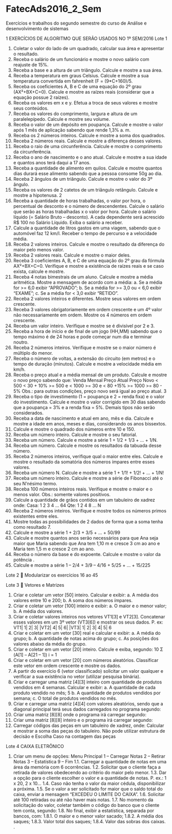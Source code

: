 # FatecAds2016_2_Sem
Exercícios e trabalhos do segundo semestre do curso de Análise e desenvolvimento de sistemas


1
EXERCÍCIOS DE ALGORITMO QUE SERÃO USADOS NO 1º SEM/2016
Lote 1
1. Coletar o valor do lado de um quadrado, calcular sua área e apresentar o resultado.
2. Receba o salário de um funcionário e mostre o novo salário com reajuste de 15%.
3. Receba a base e a altura de um triângulo. Calcule e mostre a sua área.
4. Receba a temperatura em graus Celsius. Calcule e mostre a sua temperatura convertida em fahrenheit (F = (9*C+160)/5.
5. Receba os coeficientes A, B e C de uma equação do 2º grau (AX²+BX+C=0). Calcule e mostre as raízes reais (considerar que a equação possue 2 raízes).
6. Receba os valores em x e y. Efetua a troca de seus valores e mostre seus conteúdos.
7. Receba os valores do comprimento, largura e altura de um paralelepípedo. Calcule e mostre seu volume.
8. Receba o valor de um depósito em poupança. Calcule e mostre o valor após 1 mês de aplicação sabendo que rende 1,3% a. m.
9. Receba os 2 números inteiros. Calcule e mostre a soma dos quadrados.
10. Receba 2 números reais. Calcule e mostre a diferença desses valores.
11. Receba o raio de uma circunferência. Calcule e mostre o comprimento da circunferência.
12. Receba o ano de nascimento e o ano atual. Calcule e mostre a sua idade e quantos anos terá daqui a 17 anos.
13. Receba a quantidade de alimento em quilos. Calcule e mostre quantos dias durará esse alimento sabendo que a pessoa consome 50g ao dia.
14. Receba 2 ângulos de um triângulo. Calcule e mostre o valor do 3º ângulo.
15. Receba os valores de 2 catetos de um triângulo retângulo. Calcule e mostre a hipotenusa.
2
16. Receba a quantidade de horas trabalhadas, o valor por hora, o percentual de desconto e o número de descendentes. Calcule o salário que serão as horas trabalhadas x o valor por hora. Calcule o salário líquido (= Salário Bruto – desconto). A cada dependente será acrescido R$ 100 no Salário Líquido. Exiba o salário a receber.
17. Calcule a quantidade de litros gastos em uma viagem, sabendo que o automóvel faz 12 km/l. Receber o tempo de percurso e a velocidade média.
18. Receba 2 valores inteiros. Calcule e mostre o resultado da diferença do maior pelo menos valor.
19. Receba 2 valores reais. Calcule e mostre o maior deles.
20. Receba 3 coeficientes A, B, e C de uma equação do 2º grau da fórmula AX²+BX+C=0. Verifique e mostre a existência de raízes reais e se caso exista, calcule e mostre.
21. Receba 4 notas bimestrais de um aluno. Calcule e mostre a média aritmética. Mostre a mensagem de acordo com a média:
a. Se a média for >= 6,0 exibir “APROVADO”;
b. Se a média for >= 3,0 ou < 6,0 exibir “EXAME”;
c. Se a média for < 3,0 exibir “RETIDO”.
22. Receba 2 valores inteiros e diferentes. Mostre seus valores em ordem crescente.
23. Receba 3 valores obrigatoriamente em ordem crescente e um 4º valor não necessariamente em ordem. Mostre os 4 números em ordem crescente.
24. Receba um valor inteiro. Verifique e mostre se é divisível por 2 e 3.
25. Receba a hora de início e de final de um jogo (HH,MM) sabendo que o tempo máximo é de 24 horas e pode começar num dia e terminar noutro.
26. Receba 2 números inteiros. Verifique e mostre se o maior número é múltiplo do menor.
27. Receba o número de voltas, a extensão do circuito (em metros) e o tempo de duração (minutos). Calcule e mostre a velocidade média em km/h.
28. Receba o preço atual e a média mensal de um produto. Calcule e mostre o novo preço sabendo que: Venda Mensal Preço Atual Preço Novo < 500 < 30 + 10% >= 500 e < 1000 >= 30 e < 80 +15% >= 1000 >= 80 - 5% Obs.: para outras condições, preço novo será igual ao preço atual.
3
29. Receba o tipo de investimento (1 = poupança e 2 = renda fixa) e o valor do investimento. Calcule e mostre o valor corrigido em 30 dias sabendo que a poupança = 3% e a renda fixa = 5%. Demais tipos não serão considerados.
30. Receba a data de nascimento e atual em ano, mês e dia. Calcule e mostre a idade em anos, meses e dias, considerando os anos bissextos.
31. Calcule e mostre o quadrado dos números entre 10 e 150.
32. Receba um número inteiro. Calcule e mostre o seu fatorial.
33. Receba um número. Calcule e mostre a série 1 + 1/2 + 1/3 + ... + 1/N.
34. Receba um número. Calcule e mostre os resultados da tabuada desse número.
35. Receba 2 números inteiros, verifique qual o maior entre eles. Calcule e mostre o resultado da somatória dos números ímpares entre esses valores.
36. Receba um número N. Calcule e mostre a série 1 + 1/1! + 1/2! + ... + 1/N!
37. Receba um número inteiro. Calcule e mostre a série de Fibonacci até o seu N’nésimo termo.
38. Receba 100 números inteiros reais. Verifique e mostre o maior e o menos valor. Obs.: somente valores positivos.
39. Calcule a quantidade de grãos contidos em um tabuleiro de xadrez onde: Casa: 1 2 3 4 ... 64 Qte: 1 2 4 8 ... N
40. Receba 2 números inteiros. Verifique e mostre todos os números primos existentes entre eles.
41. Mostre todas as possibilidades de 2 dados de forma que a soma tenha como resultado 7.
42. Calcule e mostre a série 1 + 2/3 + 3/5 + ... + 50/99
43. Calcule e mostre quantos anos serão necessários para que Ana seja maior que Maria sabendo que Ana tem 1,10 m e cresce 3 cm ao ano e Maria tem 1,5 m e cresce 2 cm ao ano.
44. Receba o número da base e do expoente. Calcule e mostre o valor da potência .
45. Calcule e mostre a série 1 – 2/4 + 3/9 – 4/16 + 5/25 + ... + 15/225


Lote 2
 Modularizar os exercícios 16 ao 45

Lote 3
 Vetores e Matrizes
1. Criar e coletar um vetor [50] inteiro. Calcular e exibir:
a. A média dos valores entre 10 e 200;
b. A soma dos números ímpares.
2. Criar e coletar um vetor [100] inteiro e exibir:
a. O maior e o menor valor;
b. A média dos valores.
3. Criar e coletar valores inteiros nos vetores VT1[3] e VT2[3]. Concatenar esses valores em um 3º vetor (VT3[6]) e mostrar os seus dados. P. ex: VT1| 1| 2| 3| |VT2| 4| 5| 6| |VT3| 1| 2| 3| 4| 5| 6
4. Criar e coletar em um vetor [30] real e calcular e exibir:
a. A média do grupo;
b. A quantidade de notas acima do grupo;
c. As posições dos valores abaixo da média do grupo.
5. Criar e coletar em um vetor [20] inteiro. Calcule e exiba, segundo: 10 Σ (A[1] – A[21 – 1]) i = 1
6. Criar e coletar em um vetor [20] com números aleatórios. Classificar este vetor em ordem crescente e mostre os dados.
7. A partir do exercício 6 (vetor classificado) solicitar um valor qualquer e verificar a sua existência no vetor (utilizar pesquisa binária).
8. Criar e carregar uma matriz [4][3] inteiro com quantidade de produtos vendidos em 4 semanas. Calcular e exibir:
a. A quantidade de cada produto vendido no mês;
5
b. A quantidade de produtos vendidos por semana;
c. O total de produtos vendidos no mês.
9. Criar e carregar uma matriz [4][4] com valores aleatórios, sendo que a diagonal principal terá seus dados carregados no programa segundo:
10. Criar uma matriz [8][8] onde o programa irá carregar segundo:
11. Criar uma matriz [8][8] inteiro e o programa irá carregar segundo:
12. Carregar códigos das peças em um tabuleiro de xadrez, onde:
Calcular e mostrar a soma das peças do tabuleiro.
Não pode utilizar estrutura de decisão e Escolha Caso na contagem das peças


Lote 4
CAIXA ELETRÔNICO
1. Criar um menu de opções: Menu Principal 1 – Carregar Notas 2 – Retirar Notas 3 – Estatística 9 – Fim
1.1. Carregar a quantidade de notas em uma área da memória com 6 ocorrências.
1.2. Solicitar que o cliente faça a retirada de valores obedecendo ao critério do maior pelo menor.
1.3. Dar a opção para o cliente escolher o valor e a quantidade de notas. P. ex.: 1 x 20, 2 x 10...
1.4. Caso não tenha o valor da maior cédula, disponibilizar a próxima.
1.5. Se o valor a ser solicitado for maior que o saldo total do caixa, enviar a mensagem “EXCEDEU O LIMITE DO CAIXA”.
1.6. Solicitar até 100 retiradas ou até não haver mais notas.
1.7. No momento da solicitação do valor, coletar também o código do banco que o cliente tem conta, segundo:
1.8. No final, exibir a estatística, separada por bancos, com:
1.8.1. O maior e o menor valor sacado;
1.8.2. A média dos saques;
1.8.3. Valor total dos saques;
1.8.4. Valor das sobras dos caixas.
.
